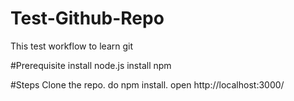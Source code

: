 # Test-Github-Repo
This test workflow to learn git

#Prerequisite
install node.js
install npm

#Steps
Clone the repo.
do npm install.
open http://localhost:3000/
